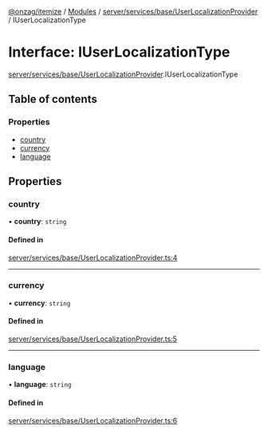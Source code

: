 [@onzag/itemize](../README.md) / [Modules](../modules.md) / [server/services/base/UserLocalizationProvider](../modules/server_services_base_UserLocalizationProvider.md) / IUserLocalizationType

# Interface: IUserLocalizationType

[server/services/base/UserLocalizationProvider](../modules/server_services_base_UserLocalizationProvider.md).IUserLocalizationType

## Table of contents

### Properties

- [country](server_services_base_UserLocalizationProvider.IUserLocalizationType.md#country)
- [currency](server_services_base_UserLocalizationProvider.IUserLocalizationType.md#currency)
- [language](server_services_base_UserLocalizationProvider.IUserLocalizationType.md#language)

## Properties

### country

• **country**: `string`

#### Defined in

[server/services/base/UserLocalizationProvider.ts:4](https://github.com/onzag/itemize/blob/a24376ed/server/services/base/UserLocalizationProvider.ts#L4)

___

### currency

• **currency**: `string`

#### Defined in

[server/services/base/UserLocalizationProvider.ts:5](https://github.com/onzag/itemize/blob/a24376ed/server/services/base/UserLocalizationProvider.ts#L5)

___

### language

• **language**: `string`

#### Defined in

[server/services/base/UserLocalizationProvider.ts:6](https://github.com/onzag/itemize/blob/a24376ed/server/services/base/UserLocalizationProvider.ts#L6)
